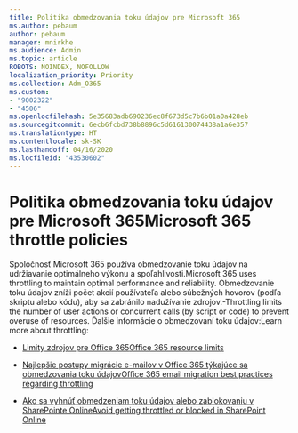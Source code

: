 ```yaml
---
title: Politika obmedzovania toku údajov pre Microsoft 365
ms.author: pebaum
author: pebaum
manager: mnirkhe
ms.audience: Admin
ms.topic: article
ROBOTS: NOINDEX, NOFOLLOW
localization_priority: Priority
ms.collection: Adm_O365
ms.custom:
- "9002322"
- "4506"
ms.openlocfilehash: 5e35683adb690236ec8f673d5c7b6b01a0a428eb
ms.sourcegitcommit: 6ecb6fcbd738b8896c5d616130074438a1a6e357
ms.translationtype: HT
ms.contentlocale: sk-SK
ms.lasthandoff: 04/16/2020
ms.locfileid: "43530602"
---
```

# <a name="microsoft-365-throttle-policies"></a><span data-ttu-id="809c6-102">Politika obmedzovania toku údajov pre Microsoft 365</span><span class="sxs-lookup"><span data-stu-id="809c6-102">Microsoft 365 throttle policies</span></span>

<span data-ttu-id="809c6-103">Spoločnosť Microsoft 365 používa obmedzovanie toku údajov na udržiavanie optimálneho výkonu a spoľahlivosti.</span><span class="sxs-lookup"><span data-stu-id="809c6-103">Microsoft 365 uses throttling to maintain optimal performance and reliability.</span></span> <span data-ttu-id="809c6-104">Obmedzovanie toku údajov zníži počet akcií používateľa alebo súbežných hovorov (podľa skriptu alebo kódu), aby sa zabránilo nadužívanie zdrojov.-</span><span class="sxs-lookup"><span data-stu-id="809c6-104">Throttling limits the number of user actions or concurrent calls (by script or code) to prevent overuse of resources.</span></span> <span data-ttu-id="809c6-105">Ďalšie informácie o obmedzovaní toku údajov:</span><span class="sxs-lookup"><span data-stu-id="809c6-105">Learn more about throttling:</span></span>

- [<span data-ttu-id="809c6-106">Limity zdrojov pre Office 365</span><span class="sxs-lookup"><span data-stu-id="809c6-106">Office 365 resource limits</span></span>](https://docs.microsoft.com/office365/Enterprise/office-365-resource-limits)

- [<span data-ttu-id="809c6-107">Najlepšie postupy migrácie e-mailov v Office 365 týkajúce sa obmedzovania toku údajov</span><span class="sxs-lookup"><span data-stu-id="809c6-107">Office 365 email migration best practices regarding throttling</span></span>](https://docs.microsoft.com/exchange/mailbox-migration/office-365-migration-best-practices#office-365-throttling)

- [<span data-ttu-id="809c6-108">Ako sa vyhnúť obmedzeniam toku údajov alebo zablokovaniu v SharePointe Online</span><span class="sxs-lookup"><span data-stu-id="809c6-108">Avoid getting throttled or blocked in SharePoint Online</span></span>](https://docs.microsoft.com/sharepoint/dev/general-development/how-to-avoid-getting-throttled-or-blocked-in-sharepoint-online)
